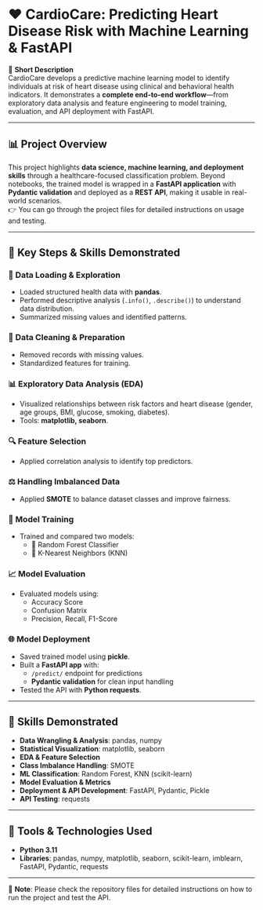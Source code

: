# ❤️ CardioCare: Predicting Heart Disease Risk with Machine Learning & FastAPI 

📌 **Short Description**  
CardioCare develops a predictive machine learning model to identify individuals at risk of heart disease using clinical and behavioral health indicators. It demonstrates a **complete end-to-end workflow**—from exploratory data analysis and feature engineering to model training, evaluation, and API deployment with FastAPI.  

---

## 📊 Project Overview  
This project highlights **data science, machine learning, and deployment skills** through a healthcare-focused classification problem. Beyond notebooks, the trained model is wrapped in a **FastAPI application** with **Pydantic validation** and deployed as a **REST API**, making it usable in real-world scenarios.  
👉 You can go through the project files for detailed instructions on usage and testing.  

---

## 🚀 Key Steps & Skills Demonstrated  

### 📂 Data Loading & Exploration  
- Loaded structured health data with **pandas**.  
- Performed descriptive analysis (`.info()`, `.describe()`) to understand data distribution.  
- Summarized missing values and identified patterns.  

### 🧹 Data Cleaning & Preparation  
- Removed records with missing values.  
- Standardized features for training.  

### 📊 Exploratory Data Analysis (EDA)  
- Visualized relationships between risk factors and heart disease (gender, age groups, BMI, glucose, smoking, diabetes).  
- Tools: **matplotlib, seaborn**.  

### 🔍 Feature Selection  
- Applied correlation analysis to identify top predictors.  

### ⚖️ Handling Imbalanced Data  
- Applied **SMOTE** to balance dataset classes and improve fairness.  

### 🧠 Model Training  
- Trained and compared two models:  
  - 🌲 Random Forest Classifier  
  - 📍 K-Nearest Neighbors (KNN)  

### 📈 Model Evaluation  
- Evaluated models using:  
  - Accuracy Score  
  - Confusion Matrix  
  - Precision, Recall, F1-Score  

### 🌐 Model Deployment  
- Saved trained model using **pickle**.  
- Built a **FastAPI app** with:  
  - `/predict/` endpoint for predictions  
  - **Pydantic validation** for clean input handling  
- Tested the API with **Python requests**.  

---

## 📌 Skills Demonstrated  
- **Data Wrangling & Analysis**: pandas, numpy  
- **Statistical Visualization**: matplotlib, seaborn  
- **EDA & Feature Selection**  
- **Class Imbalance Handling**: SMOTE  
- **ML Classification**: Random Forest, KNN (scikit-learn)  
- **Model Evaluation & Metrics**  
- **Deployment & API Development**: FastAPI, Pydantic, Pickle  
- **API Testing**: requests  

---

## 🧰 Tools & Technologies Used  
- **Python 3.11**  
- **Libraries**: pandas, numpy, matplotlib, seaborn, scikit-learn, imblearn, FastAPI, Pydantic, requests  

---

🔗 **Note**: Please check the repository files for detailed instructions on how to run the project and test the API.  
